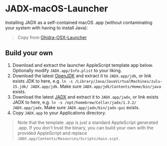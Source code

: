 # JADX-macOS-Launcher

Installing JADX as a self-contained macOS .app (without contaminating your system with having to install Java):

> Copy from [Ghidra-OSX-Launcher](https://gist.github.com/yifanlu/e9965cdb148b550335e57899f790cad2)

## Build your own

1. Download and extract the launcher AppleScript template app below. Optionally modify `JADX.app/Info.plist` to your liking.
2. Download the latest [OpenJDK](http://jdk.java.net/) and extract it to `JADX.app/jdk`, or link exists JDK to here, e.g. `ln -s /Library/Java/JavaVirtualMachines/zulu-15.jdk/ JADX.app/jdk`. Make sure `JADX.app/jdk/Contents/Home/bin/java` exists.
3. Download the latest [JADX](https://github.com/skylot/jadx) and extract it to `JADX.app/jadx`, or link exists JADX to here, e.g. `ln -s /opt/homebrew/Cellar/jadx/1.3.2/ JADX.app/jadx`. Make sure `JADX.app/jadx/bin/jadx-gui` exists.
4. Copy `JADX.app` to your Applications directory.

> Note that the template .app is just a standard AppleScript generated .app. If you don't trust the binary, you can build your own with the provided AppleScript and replace `JADX.app/Contents/Resources/Scripts/main.scpt`.
